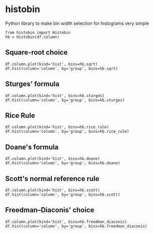 # histobin
Python library to make bin width selection for histograms very simple

```
from histobin import Histobin
hb = Histobin(df.column)
```

## Square-root choice
```
df.column.plot(kind='hist', bins=hb.sqrt)
df.hist(column='column', by='group', bins=hb.sqrt)
```
## Sturges' formula
```
df.column.plot(kind='hist', bins=hb.sturges)
df.hist(column='column', by='group', bins=hb.sturges)
```
## Rice Rule
```
df.column.plot(kind='hist', bins=hb.rice_rule)
df.hist(column='column', by='group', bins=hb.rice_rule)
```
## Doane's formula
```
df.column.plot(kind='hist', bins=hb.doane)
df.hist(column='column', by='group', bins=hb.doane)
```
## Scott's normal reference rule
```
df.column.plot(kind='hist', bins=hb.scott)
df.hist(column='column', by='group', bins=hb.scott)
```
## Freedman–Diaconis' choice
```
df.column.plot(kind='hist', bins=hb.freedman_diaconis)
df.hist(column='column', by='group', bins=hb.freedman_diaconis)
```
